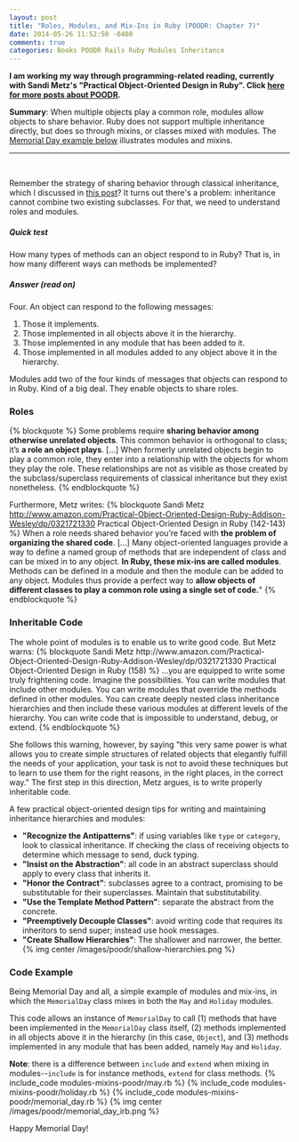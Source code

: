 ```yaml
---
layout: post
title: "Roles, Modules, and Mix-Ins in Ruby (POODR: Chapter 7)"
date: 2014-05-26 11:52:50 -0400
comments: true
categories: Books POODR Rails Ruby Modules Inheritance
---
```

<strong>I am working my way through programming-related reading, currently with Sandi Metz's "Practical Object-Oriented Design in Ruby". Click <a href="/blog/categories/POODR/">here for more posts about POODR</a>.</strong>

<strong>Summary</strong>: When multiple objects play a common role, modules allow objects to share behavior. Ruby does not support multiple inheritance directly, but does so through mixins, or classes mixed with modules. The <a href="/blog/2014/05/26/poodr-ch-7#code">Memorial Day example below</a> illustrates modules and mixins.

-------
<br>

Remember the strategy of sharing behavior through classical inheritance, which I discussed in <a href="/blog/2014/05/06/poodr-ch-6/">this post</a>? It turns out there's a problem: inheritance cannot combine two existing subclasses. For that, we need to understand roles and modules.

<h5>Quick test</h5>
How many types of methods can an object respond to in Ruby? That is, in how many different ways can methods be implemented?
<h5>Answer (read on)</h5>
<!--more-->
Four. An object can respond to the following messages:
<ol>
<li>Those it implements.</li>
<li>Those implemented in all objects above it in the hierarchy.</li>
<li>Those implemented in any module that has been added to it.</li>
<li>Those implemented in all modules added to any object above it in the hierarchy.</li>
</ol>
Modules add two of the four kinds of messages that objects can respond to in Ruby. Kind of a big deal. They enable objects to share roles.

<h3>Roles</h3>
{% blockquote %}
Some problems require <strong>sharing behavior among otherwise unrelated objects</strong>. This common behavior is orthogonal to class; it’s <strong>a role an object plays</strong>. [...] When formerly unrelated objects begin to play a common role, they enter into a relationship with the objects for whom they play the role. These relationships are not as visible as those created by the subclass/superclass requirements of classical inheritance but they exist nonetheless.
{% endblockquote %}

Furthermore, Metz writes:
{% blockquote Sandi Metz http://www.amazon.com/Practical-Object-Oriented-Design-Ruby-Addison-Wesley/dp/0321721330  Practical Object-Oriented Design in Ruby (142-143)  %}
When a role needs shared behavior you’re faced with <strong>the problem of organizing the shared code</strong>. [...] Many object-oriented languages provide a way to define a named group of methods that are independent of class and can be mixed in to any object. <strong>In Ruby, these mix-ins are called modules</strong>. Methods can be defined in a module and then the module can be added to any object. Modules thus provide a perfect way to <strong>allow objects of different classes to play a common role using a single set of code.</strong>"
{% endblockquote %}

<h3>Inheritable Code</h3>
The whole point of modules is to enable us to write good code. But Metz warns:
{% blockquote Sandi Metz http://www.amazon.com/Practical-Object-Oriented-Design-Ruby-Addison-Wesley/dp/0321721330  Practical Object-Oriented Design in Ruby (158)  %}
...you are equipped to write some truly frightening code. Imagine the possibilities. You can write modules that include other modules. You can write modules that override the methods defined in other modules. You can create deeply nested class inheritance hierarchies and then include these various modules at different levels of the hierarchy. You can write code that is impossible to understand, debug, or extend.
{% endblockquote %}

She follows this warning, however, by saying "this very same power is what allows you to create simple structures of related objects
that elegantly fulfill the needs of your application, your task is not to avoid these
techniques but to learn to use them for the right reasons, in the right places, in the
correct way." The first step in this direction, Metz argues, is to write properly inheritable code.

A few practical object-oriented design tips for writing and maintaining inheritance hierarchies and modules:
<ul>
  <li>
      <strong>"Recognize the Antipatterns"</strong>: if using variables like <code>type</code> or <code>category</code>, look to classical inheritance. If checking the class of receiving objects to determine which message to send, duck typing.
  </li>
  <li>
      <strong>"Insist on the Abstraction"</strong>: all code in an abstract superclass should apply to every class that inherits it.
  </li>
  <li>
      <strong>"Honor the Contract"</strong>: subclasses agree to a contract, promising to be substitutable for their superclasses. Maintain that substitutability.
  </li>
  <li>
      <strong>"Use the Template Method Pattern"</strong>: separate the abstract from the concrete.
  </li>
  <li>
      <strong>"Preemptively Decouple Classes"</strong>: avoid writing code that requires its inheritors to send super; instead use hook messages.
  </li>
  <li>
      <strong>"Create Shallow Hierarchies"</strong>: The shallower and narrower, the better.
      {% img center /images/poodr/shallow-hierarchies.png %}
  </li>
</ul>

<h3 id="code">Code Example</h3>
Being Memorial Day and all, a simple example of modules and mix-ins, in which the <code>MemorialDay</code> class mixes in both the <code>May</code> and <code>Holiday</code> modules.

This code allows an instance of <code>MemorialDay</code> to call (1) methods that have been implemented in the <code>MemorialDay</code> class itself, (2) methods implemented in all objects above it in the hierarchy (in this case, <code>Object</code>), and (3) methods implemented in any module that has been added, namely <code>May</code> and <code>Holiday</code>.

<strong>Note</strong>: there is a difference between <code>include</code> and <code>extend</code> when mixing in modules--<code>include</code> is for instance methods, <code>extend</code> for class methods.
{% include_code modules-mixins-poodr/may.rb %}
{% include_code modules-mixins-poodr/holiday.rb %}
{% include_code modules-mixins-poodr/memorial_day.rb %}
{% img center /images/poodr/memorial_day_irb.png %}

Happy Memorial Day!
